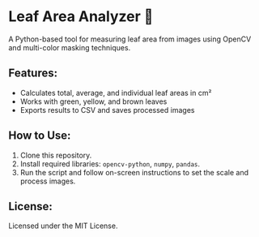 # Leaf Area Analyzer 🍃

A Python-based tool for measuring leaf area from images using OpenCV and multi-color masking techniques.

## Features:
- Calculates total, average, and individual leaf areas in cm²
- Works with green, yellow, and brown leaves
- Exports results to CSV and saves processed images

## How to Use:
1. Clone this repository.
2. Install required libraries: `opencv-python`, `numpy`, `pandas`.
3. Run the script and follow on-screen instructions to set the scale and process images.

## License:
Licensed under the MIT License.
